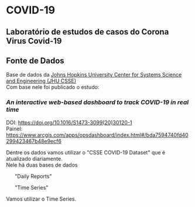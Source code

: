 # COVID-19
## Laboratório de estudos de casos do Corona Virus Covid-19 

## Fonte de Dados
Base de dados da [Johns Hopkins University Center for Systems Science and Engineering (JHU CSSE)](https://github.com/CSSEGISandData/COVID-19) <br>
Com base nele foi publicado o estudo: <br>

### *An interactive web-based dashboard to track COVID-19 in real time* <br>
DOI:  https://doi.org/10.1016/S1473-3099(20)30120-1 <br>
Painel: https://www.arcgis.com/apps/opsdashboard/index.html#/bda7594740fd40299423467b48e9ecf6

Dentre os dados vamos utilizar o "CSSE COVID-19 Dataset" que é atualizado diariamente.<br>
Nele há duas bases de dados
<ul>"Daily Reports"</ul>
<ul>"Time Series"</ul>

Vamos utilizar o Time Series.<br>